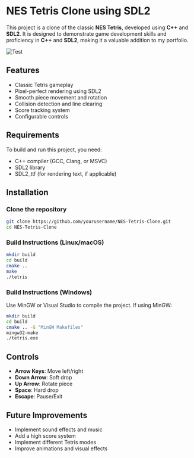 # NES Tetris Clone using SDL2

This project is a clone of the classic **NES Tetris**, developed using **C++** and **SDL2**. It is designed to demonstrate game development skills and proficiency in **C++** and **SDL2**, making it a valuable addition to my portfolio.

![Test](recording_2025-03-19_14.09.57.gif)


## Features
- Classic Tetris gameplay
- Pixel-perfect rendering using SDL2
- Smooth piece movement and rotation
- Collision detection and line clearing
- Score tracking system
- Configurable controls

## Requirements
To build and run this project, you need:
- C++ compiler (GCC, Clang, or MSVC)
- SDL2 library
- SDL2_ttf (for rendering text, if applicable)
  
## Installation
### Clone the repository
```sh
git clone https://github.com/yourusername/NES-Tetris-Clone.git
cd NES-Tetris-Clone
```

### Build Instructions (Linux/macOS)
```sh
mkdir build
cd build
cmake ..
make
./tetris
```

### Build Instructions (Windows)
Use MinGW or Visual Studio to compile the project. If using MinGW:
```sh
mkdir build
cd build
cmake .. -G "MinGW Makefiles"
mingw32-make
./tetris.exe
```

## Controls
- **Arrow Keys**: Move left/right
- **Down Arrow**: Soft drop
- **Up Arrow**: Rotate piece
- **Space**: Hard drop
- **Escape**: Pause/Exit

## Future Improvements
- Implement sound effects and music
- Add a high score system
- Implement different Tetris modes
- Improve animations and visual effects

